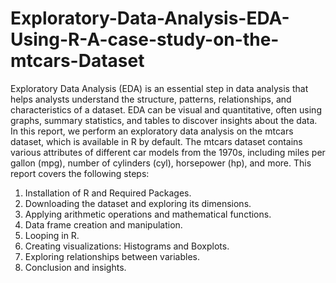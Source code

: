 # Exploratory-Data-Analysis-EDA-Using-R-A-case-study-on-the-mtcars-Dataset
Exploratory Data Analysis (EDA) is an essential step in data analysis that helps analysts understand the structure, patterns, relationships, and characteristics of a dataset. EDA can be visual and quantitative, often using graphs, summary statistics, and tables to discover insights about the data. In this report, we perform an exploratory data analysis on the mtcars dataset, which is available in R by default. The mtcars dataset contains various attributes of different car models from the 1970s, including miles per gallon (mpg), number of cylinders (cyl), horsepower (hp), and more.
This report covers the following steps:
1.	Installation of R and Required Packages.
2.	Downloading the dataset and exploring its dimensions.
3.	Applying arithmetic operations and mathematical functions.
4.	Data frame creation and manipulation.
5.	Looping in R.
6.	Creating visualizations: Histograms and Boxplots.
7.	Exploring relationships between variables.
8.	Conclusion and insights.
